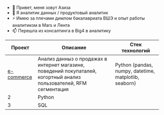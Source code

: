 - 👋 Привет, меня зовут Азиза
- 👀 Я аналитик данных / продуктовый аналитик
- ⚡ Имею за плечами димлом бакалавриата ВШЭ и опыт работы аналитиком в Mars и Лента
- 📫 Перешла из консалтинга в Big4 в аналитику
  
|Проект |Описание |Стек технологий|
|-----  |-----------|-----------|
|[e-commerce](https://github.com/azizabobojonova/e-commerce)| Анализ данныз о продажах в интернет магазине, поведений покупаталей, когортный анализ пользователей, RFM сегментация|Python (pandas, numpy, datetime, matplotlib, seaborn)|
|     2| Python    |
|     3| SQL       |
